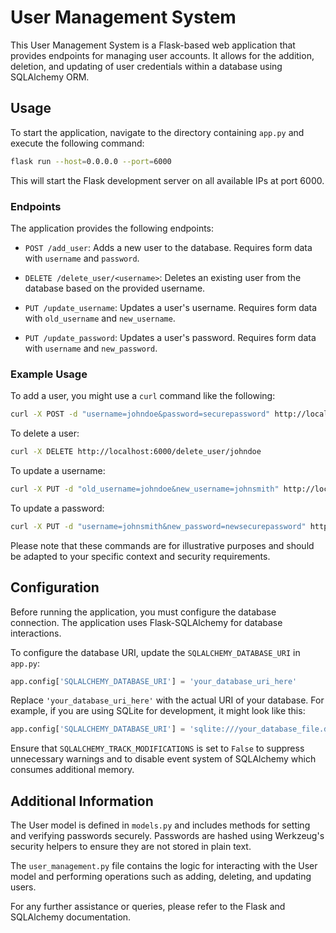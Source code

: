 # User Management System

This User Management System is a Flask-based web application that provides endpoints for managing user accounts. It allows for the addition, deletion, and updating of user credentials within a database using SQLAlchemy ORM.

## Usage

To start the application, navigate to the directory containing `app.py` and execute the following command:

```sh
flask run --host=0.0.0.0 --port=6000
```

This will start the Flask development server on all available IPs at port 6000.

### Endpoints

The application provides the following endpoints:

- `POST /add_user`: Adds a new user to the database. Requires form data with `username` and `password`.

- `DELETE /delete_user/<username>`: Deletes an existing user from the database based on the provided username.

- `PUT /update_username`: Updates a user's username. Requires form data with `old_username` and `new_username`.

- `PUT /update_password`: Updates a user's password. Requires form data with `username` and `new_password`.

### Example Usage

To add a user, you might use a `curl` command like the following:

```sh
curl -X POST -d "username=johndoe&password=securepassword" http://localhost:6000/add_user
```

To delete a user:

```sh
curl -X DELETE http://localhost:6000/delete_user/johndoe
```

To update a username:

```sh
curl -X PUT -d "old_username=johndoe&new_username=johnsmith" http://localhost:6000/update_username
```

To update a password:

```sh
curl -X PUT -d "username=johnsmith&new_password=newsecurepassword" http://localhost:6000/update_password
```

Please note that these commands are for illustrative purposes and should be adapted to your specific context and security requirements.

## Configuration

Before running the application, you must configure the database connection. The application uses Flask-SQLAlchemy for database interactions.

To configure the database URI, update the `SQLALCHEMY_DATABASE_URI` in `app.py`:

```python
app.config['SQLALCHEMY_DATABASE_URI'] = 'your_database_uri_here'
```

Replace `'your_database_uri_here'` with the actual URI of your database. For example, if you are using SQLite for development, it might look like this:

```python
app.config['SQLALCHEMY_DATABASE_URI'] = 'sqlite:///your_database_file.db'
```

Ensure that `SQLALCHEMY_TRACK_MODIFICATIONS` is set to `False` to suppress unnecessary warnings and to disable event system of SQLAlchemy which consumes additional memory.

## Additional Information

The User model is defined in `models.py` and includes methods for setting and verifying passwords securely. Passwords are hashed using Werkzeug's security helpers to ensure they are not stored in plain text.

The `user_management.py` file contains the logic for interacting with the User model and performing operations such as adding, deleting, and updating users.

For any further assistance or queries, please refer to the Flask and SQLAlchemy documentation.
